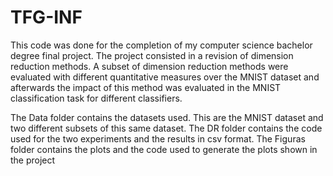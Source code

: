 # TFG-INF
This code was done for the completion of my computer science bachelor degree final project.
The project consisted in a revision of dimension reduction methods. A subset of dimension reduction methods were evaluated with different quantitative measures over the MNIST
dataset and afterwards the impact of this method was evaluated in the MNIST classification task for different classifiers.

The Data folder contains the datasets used. This are the MNIST dataset and two different subsets of this same dataset.
The DR folder contains the code used for the two experiments and the results in csv format.
The Figuras folder contains the plots and the code used to generate the plots shown in the project
